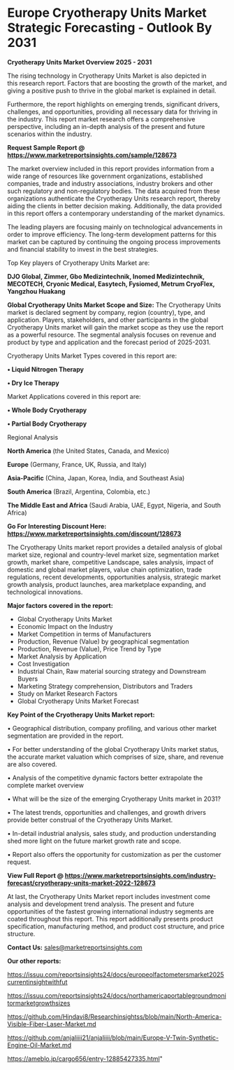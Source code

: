  # Europe Cryotherapy Units Market Strategic Forecasting - Outlook By 2031

<Strong> Cryotherapy Units Market Overview 2025 - 2031</strong>

The rising technology in Cryotherapy Units Market is also depicted in this research report. Factors that are boosting the growth of the market, and giving a positive push to thrive in the global market is explained in detail.

Furthermore, the report highlights on emerging trends, significant drivers, challenges, and opportunities, providing all necessary data for thriving in the industry. This report market research offers a comprehensive perspective, including an in-depth analysis of the present and future scenarios within the industry.

<strong>Request Sample Report @ <a href=https://www.marketreportsinsights.com/sample/128673>https://www.marketreportsinsights.com/sample/128673</a></strong>

The market overview included in this report provides information from a wide range of resources like government organizations, established companies, trade and industry associations, industry brokers and other such regulatory and non-regulatory bodies. The data acquired from these organizations authenticate the Cryotherapy Units research report, thereby aiding the clients in better decision making. Additionally, the data provided in this report offers a contemporary understanding of the market dynamics.

The leading players are focusing mainly on technological advancements in order to improve efficiency. The long-term development patterns for this market can be captured by continuing the ongoing process improvements and financial stability to invest in the best strategies.

Top Key players of Cryotherapy Units Market are:

<strong>DJO Global, Zimmer, Gbo Medizintechnik, Inomed Medizintechnik, MECOTECH, Cryonic Medical, Easytech, Fysiomed, Metrum CryoFlex, Yangzhou Huakang</strong>

<strong><b>Global Cryotherapy Units Market Scope and Size:</b></strong>
The Cryotherapy Units market is declared segment by company, region (country), type, and application. Players, stakeholders, and other participants in the global Cryotherapy Units market will gain the market scope as they use the report as a powerful resource. The segmental analysis focuses on revenue and product by type and application and the forecast period of 2025-2031.

Cryotherapy Units Market Types covered in this report are:

<strong>• Liquid Nitrogen Therapy

• Dry Ice Therapy</strong>

Market Applications covered in this report are:

<strong>• Whole Body Cryotherapy

• Partial Body Cryotherapy</strong> 

Regional Analysis

<strong>North America</strong> (the United States, Canada, and Mexico)

<strong>Europe</strong> (Germany, France, UK, Russia, and Italy)

<strong>Asia-Pacific</strong> (China, Japan, Korea, India, and Southeast Asia)

<strong>South America</strong> (Brazil, Argentina, Colombia, etc.)

<strong>The Middle East and Africa</strong> (Saudi Arabia, UAE, Egypt, Nigeria, and South Africa)

<strong>Go For Interesting Discount Here: <a href=https://www.marketreportsinsights.com/discount/128673>https://www.marketreportsinsights.com/discount/128673</a></strong>

The Cryotherapy Units market report provides a detailed analysis of global market size, regional and country-level market size, segmentation market growth, market share, competitive Landscape, sales analysis, impact of domestic and global market players, value chain optimization, trade regulations, recent developments, opportunities analysis, strategic market growth analysis, product launches, area marketplace expanding, and technological innovations.

<strong><b>Major factors covered in the report:</b></strong>
<ul>
  <li>Global Cryotherapy Units Market </li>
  <li>Economic Impact on the Industry</li>
  <li>Market Competition in terms of Manufacturers</li>
  <li>Production, Revenue (Value) by geographical segmentation</li>
  <li>Production, Revenue (Value), Price Trend by Type</li>
  <li>Market Analysis by Application</li>
  <li>Cost Investigation</li>
  <li>Industrial Chain, Raw material sourcing strategy and Downstream Buyers</li>
  <li>Marketing Strategy comprehension, Distributors and Traders</li>
  <li>Study on Market Research Factors</li>
  <li>Global Cryotherapy Units Market Forecast</li>
</ul>

<strong><b>Key Point of the Cryotherapy Units Market report:</b></strong>

• Geographical distribution, company profiling, and various other market segmentation are provided in the report.

• For better understanding of the global Cryotherapy Units market status, the accurate market valuation which comprises of size, share, and revenue are also covered.

• Analysis of the competitive dynamic factors better extrapolate the complete market overview

• What will be the size of the emerging Cryotherapy Units market in 2031?

• The latest trends, opportunities and challenges, and growth drivers provide better construal of the Cryotherapy Units Market.

• In-detail industrial analysis, sales study, and production understanding shed more light on the future market growth rate and scope.

• Report also offers the opportunity for customization as per the customer request.

<strong><b>View Full Report @ <a href=https://www.marketreportsinsights.com/industry-forecast/cryotherapy-units-market-2022-128673>https://www.marketreportsinsights.com/industry-forecast/cryotherapy-units-market-2022-128673</a></b></strong>


At last, the Cryotherapy Units Market report includes investment come analysis and development trend analysis. The present and future opportunities of the fastest growing international industry segments are coated throughout this report. This report additionally presents product specification, manufacturing method, and product cost structure, and price structure.

<strong>Contact Us:</strong>
sales@marketreportsinsights.com

<strong>Our other reports:</strong>

<a href=https://issuu.com/reportsinsights24/docs/europeolfactometersmarket2025currentinsightwithfut>https://issuu.com/reportsinsights24/docs/europeolfactometersmarket2025currentinsightwithfut</a>

<a href=https://issuu.com/reportsinsights24/docs/northamericaportablegroundmonitormarketgrowthsizes>https://issuu.com/reportsinsights24/docs/northamericaportablegroundmonitormarketgrowthsizes</a>

<a href=https://github.com/Hindavi8/Researchinsightss/blob/main/North-America-Visible-Fiber-Laser-Market.md>https://github.com/Hindavi8/Researchinsightss/blob/main/North-America-Visible-Fiber-Laser-Market.md</a>

<a href=https://github.com/anjaliiii21/anjaliiii/blob/main/Europe-V-Twin-Synthetic-Engine-Oil-Market.md>https://github.com/anjaliiii21/anjaliiii/blob/main/Europe-V-Twin-Synthetic-Engine-Oil-Market.md</a>

<a href=https://ameblo.jp/cargo656/entry-12885427335.html>https://ameblo.jp/cargo656/entry-12885427335.html</a>"
